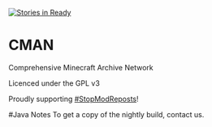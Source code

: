 [![Stories in Ready](https://badge.waffle.io/Comprehensive-Minecraft-Archive-Network/CMAN.png?label=ready&title=Ready)](https://waffle.io/Comprehensive-Minecraft-Archive-Network/CMAN)
# CMAN
Comprehensive Minecraft Archive Network

Licenced under the GPL v3

Proudly supporting [#StopModReposts](http://www.stopmodreposts.org)!



#Java Notes
To get a copy of the nightly build, contact us.
